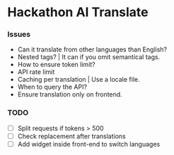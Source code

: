# Hackathon AI Translate


### Issues
+ Can it translate from other languages than English?
+ Nested tags? | It can if you omit semantical tags.
+ How to ensure token limit?
+ API rate limit
+ Caching per translation | Use a locale file.
+ When to query the API?
+ Ensure translation only on frontend.


### TODO
- [ ] Split requests if tokens > 500
- [ ] Check replacement after translations
- [ ] Add widget inside front-end to switch languages